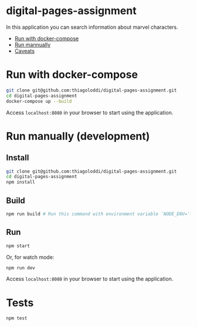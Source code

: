 # digital-pages-assignment

In this application you can search information about marvel characters.

- [Run with docker-compose](#run-with-docker-compose)
- [Run mannually](#run-manually-(development))
- [Caveats](#caveats)

# Run with docker-compose
```bash
git clone git@github.com:thiagoloddi/digital-pages-assignment.git
cd digital-pages-assignment
docker-compose up --build
```

Access `localhost:8080` in your browser to start using the application.

# Run manually (development)

## Install
```bash
git clone git@github.com:thiagoloddi/digital-pages-assignment.git
cd digital-pages-assignment
npm install
```

## Build
```bash
npm run build # Run this command with environment variable `NODE_ENV='local'` to run in watch mode.
```

## Run
```bash
npm start
```

Or, for watch mode:
```bash
npm run dev
```

Access `localhost:8080` in your browser to start using the application.

# Tests
```bash
npm test
```